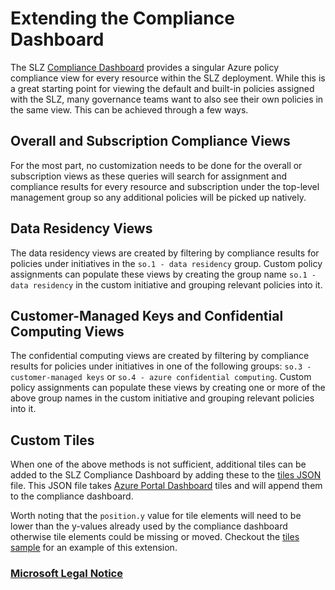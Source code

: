 # Extending the Compliance Dashboard

The SLZ [Compliance Dashboard](../10-Compliance-Dashboard.md) provides a singular Azure policy compliance view for every resource within the SLZ deployment. While this is a great starting point for viewing the default and built-in policies assigned with the SLZ, many governance teams want to also see their own policies in the same view. This can be achieved through a few ways.

## Overall and Subscription Compliance Views

For the most part, no customization needs to be done for the overall or subscription views as these queries will search for assignment and compliance results for every resource and subscription under the top-level management group so any additional policies will be picked up natively.

## Data Residency Views

The data residency views are created by filtering by compliance results for policies under initiatives in the `so.1 - data residency` group. Custom policy assignments can populate these views by creating the group name `so.1 - data residency` in the custom initiative and grouping relevant policies into it.

## Customer-Managed Keys and Confidential Computing Views

The confidential computing views are created by filtering by compliance results for policies under initiatives in one of the following groups: `so.3 - customer-managed keys` or `so.4 - azure confidential computing`. Custom policy assignments can populate these views by creating one or more of the above group names in the custom initiative and grouping relevant policies into it.

## Custom Tiles

When one of the above methods is not sufficient, additional tiles can be added to the SLZ Compliance Dashboard by adding these to the [tiles JSON](../../custom/dashboard/compliance/tiles.json) file. This JSON file takes [Azure Portal Dashboard](https://learn.microsoft.com/azure/azure-portal/azure-portal-dashboards) tiles and will append them to the compliance dashboard.

Worth noting that the `position.y` value for tile elements will need to be lower than the y-values already used by the compliance dashboard otherwise tile elements could be missing or moved. Checkout the [tiles sample](../../custom/dashboard/compliance/tiles-sample.json) for an example of this extension.

### [Microsoft Legal Notice](../NOTICE.md)
